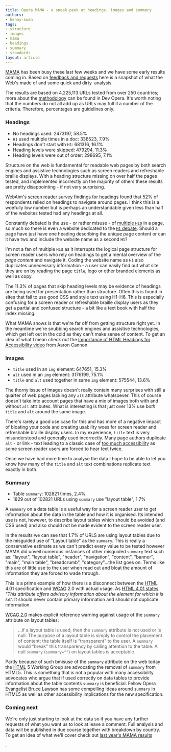 ```yaml
---
title: Opera MAMA - a sneak peek at headings, images and summary
authors:
- henny-swan
tags:
- structure
- images
- mama
- headings
- summary
- standards
layout: article
---
```

<p><a href="http://dev.opera.com/articles/view/mama/">MAMA</a> has been busy these last few weeks and we have some early results coming in. Based on <a href="http://www.iheni.com/ask-mama-what-the-web-is-made-of/">feedback and requests</a> here is a snapshot of what the Web&#39;s made of and some quick and dirty  analysis.

The results are based on 4,225,113 URLs tested from over 250 countries; more about the <a href="http://dev.opera.com/articles/view/mama-methodology/">methodology</a> can be found in Dev Opera. It&#39;s worth noting that the numbers do not all add up as URLs may fulfill a number of the criteria. Therefore, percentages are guidelines only.</p>

<h3>Headings</h3>
<ul>
<li>No headings used: 2473197, 58.5%</li>
<li><code>H1</code> used multiple times in a doc: 336523, 7.9%</li>
<li>Headings don&#39;t start with <code>H1</code>: 681316, 16.1%</li>
<li>Heading levels were skipped: 479294, 11.3%</li>
<li>Heading levels were out of order: 298695, 7.1%</li>
</ul>

<p>Structure on the web is fundamental for readable web pages by both search engines and assistive technologies such as screen readers and refreshable braille displays. With a heading structure missing on over half the pages tested, and implemented incorrectly on the majority of others these results are pretty disappointing - if not very surprising.</p>

<p>WebAim&#39;s <a href="http://www.webaim.org/projects/screenreadersurvey/#headings">screen reader survey findings for headings</a> found that 52% of respondents relied on headings to navigate around pages. I think this is a woefully low number but is perhaps an understandable given less than half of the websites tested had any headings at all.</p>


<p>Constantly debated is the use - or rather misuse - of <a href="http://www.iheni.com/html-5-to-the-h1-debate-rescue/">multiple <code>H1</code>s</a> in a page, so much so there is even a website dedicated to the <a href="http://www.h1debate.com/"><code>H1</code> debate</a>. Should a page have just have one heading describing the unique page content or can it have two and include the website name as a second <code>H1</code>?</p>

<p>I&#39;m not a fan of multiple <code>H1</code>s as it interrupts the logical page structure for screen reader users who rely on headings to get a mental overview of the <em>page content</em> and navigate it. Coding the website name as <code>H1</code> also duplicates unnecessary information - a user can easily find out what site they are on by reading the page <code>title</code>, logo or other branded elements as well as copy.</p>

<p>The 11.3% of pages that skip heading levels may be evidence of headings are being used for presentation rather than structure. Often this is found in sites that fail to use good CSS and style text using H1-H6. This is especially confusing for a screen reader or refreshable braille display users as they get a partial and confused structure - a bit like a text book with half the index missing. </p>

<p>What MAMA shows is that we&#39;re far off from getting structure right yet. In the meantime we&#39;re snubbing search engines and assistive technologies, which get left out in the cold as they can&#39;t make sense of content. To get an idea of what I mean check out the <a href="http://www.weba11y.com/Examples/ImportanceHTMLHeadings.html">Importance of HTML Headings for Accessibility video</a> from Aaron Cannon.</p>

<h3>Images</h3>
<ul>
	<li><code>title</code> used in an <code>img</code> element: 647651, 15.3%</li>
	<li><code>alt</code> used in an <code>img</code> element: 3176199, 75.1%</li>
	<li><code>title</code> and <code>alt</code> used together in same <code>img</code> element: 575544, 13.6%</li>
</ul>
<p>The thorny issue of images doesn&#39;t really contain many surprises with still a quarter of web pages lacking any <code>alt</code> attribute whatsoever. This of course doesn&#39;t take into account pages that have a mix of images both with and without <code>alt</code> attributes. What is interesting is that just over 13% use <em>both</em> <code>title</code> and <code>alt</code>  around the same image.</p>

<p>There&#39;s rarely a good use case for this and has more of a negative impact of bloating your code and creating usability woes for screen reader and refreshable braille display users. In my experience, <code>title</code> text is very misunderstood and generally used incorrectly. Many page authors duplicate <code>alt</code> - or link - text leading to a classic case of <a href="http://www.rnib.org.uk/wacblog/articles/too-much-accessibility/too-much-accessibility-title-attributes/">too much accessibility</a> as some screen reader users are forced to hear text twice.</p>

<p>Once we have had more time to analyse the data I hope to be able to let you know how many of the <code>title</code> and <code>alt</code> text combinations replicate text exactly in both.</p>

<h3>Summary</h3>
<ul>
	<li>Table <code>summary</code>: 102821 times, 2.4%</li>
	<li>1829 out of 102821 URLs using <code>summary</code> use &quot;layout table&quot;, 1.7%</li>
</ul>
<p>A <code>summary</code> on a data table is a useful way for a screen reader user to get information about the data in the table and how it is organised. Its intended use is not, however, to describe layout tables which should be avoided (and CSS used) and also should not be made evident to the screen reader user.</p>

<p>In the results we can see that 1.7% of URLS are using layout tables due to the misguided use of &quot;Layout table&quot; as the <code>summary</code>. This is really a conservative estimate as we can&#39;t predict every value to be tested however MAMA did unveil numerous instances of other misguided <code>summary</code> text such as: &quot;layout&quot;, &quot;layout table&quot;, &quot;header&quot;, &quot;navigation&quot;, &quot;content&quot;, &quot;banner&quot;, &quot;main&quot;, &quot;main table&quot;, &quot;breadcrumb&quot;, &quot;category&quot;...the list goes on. Terms like this are of little use to the user when read out and bloat the amount of information they are forced to wade through.</p>

<p>This is a prime example of how there is a disconnect between the <abbr title="&quot;Hypertext">HTML</abbr> 4.01 specification and <abbr title="Web Content Accessibility Guidelines">WCAG</abbr> 2.0 with actual usage. As <a href="http://www.w3.org/TR/REC-html40/struct/global.html#edef-TITLE">HTML 4.01 states</a> <cite>&quot;This attribute offers advisory information about the element for which it is set</cite>. It should never contain primary information and should not duplicate information.

<a href="http://www.w3.org/TR/WCAG-TECHS/H73.html">WCAG 2.0</a> makes explicit reference warning against usage of the <code>summary</code> attribute on layout tables:</p>

<blockquote>...if a layout table is used, then the <code>summary</code> attribute is not used or is null. The purpose of a layout table is simply to control the placement of content; the table itself is “transparent&quot; to the user. A <code>summary</code> would “break&quot; this transparency by calling attention to the table. A null <code>summary</code> (<code>summary=&quot;&quot;</code>) on layout tables is acceptable.</blockquote>

Partly because of such bmisuse of the <code>summary</code> attribute on the web today the <abbr title="&quot;Hypertext">HTML</abbr> 5 Working Group are advocating the removal of <code>summary</code> from HTML5. This is something that is not a popular with many accessibility advocates who argue that if used correctly on data tables to provide information about the table contents <code>summary</code> is beneficial. Fellow Opera Evangelist <a href="http://www.brucelawson.co.uk/2009/html-5-politics-and-me/">Bruce Lawson</a> has some compelling ideas around <code>summary</code> in HTML5 as well as other accessibility implications for the new specification.


<h3>Coming next</h3>
<p>We&#39;re only just starting to look at the data so if you have any further requests of what you want us to look at leave a comment. Full analysis and data will be published in due course together with breakdown by country. To get an idea of what we&#39;ll cover check out <a href="http://dev.opera.com/articles/view/mama/">last year&#39;s MAMA results</a></p>.
